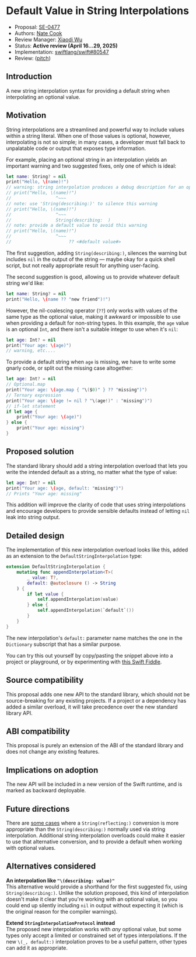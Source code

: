 # Default Value in String Interpolations

* Proposal: [SE-0477](0477-default-interpolation-values.md)
* Authors: [Nate Cook](https://github.com/natecook1000)
* Review Manager: [Xiaodi Wu](https://github.com/xwu)
* Status: **Active review (April 16...29, 2025)**
* Implementation: [swiftlang/swift#80547](https://github.com/swiftlang/swift/pull/80547)
* Review: ([pitch](https://forums.swift.org/t/pitch-default-values-for-string-interpolations/69381))

## Introduction

A new string interpolation syntax for providing a default string
when interpolating an optional value.

## Motivation

String interpolations are a streamlined and powerful way to include values within a string literal.
When one of those values is optional, however,
interpolating is not so simple;
in many cases, a developer must fall back to unpalatable code
or output that exposes type information.

For example,
placing an optional string in an interpolation
yields an important warning and two suggested fixes,
only one of which is ideal:

```swift
let name: String? = nil
print("Hello, \(name)!")
// warning: string interpolation produces a debug description for an optional value; did you mean to make this explicit?
// print("Hello, \(name)!")
//                 ^~~~
// note: use 'String(describing:)' to silence this warning
// print("Hello, \(name)!")
//                 ^~~~
//                 String(describing:  )
// note: provide a default value to avoid this warning
// print("Hello, \(name)!")
//                 ^~~~
//                      ?? <#default value#>

```

The first suggestion, adding `String(describing:)`,
silences the warning but includes `nil` in the output of the string —
maybe okay for a quick shell script,
but not really appropriate result for anything user-facing.

The second suggestion is good,
allowing us to provide whatever default string we'd like:

```swift
let name: String? = nil
print("Hello, \(name ?? "new friend")!")
```

However, the nil-coalescing operator (`??`)
only works with values of the same type as the optional value,
making it awkward or impossible to use when providing a default for non-string types.
In this example, the `age` value is an optional `Int`,
and there isn't a suitable integer to use when it's `nil`:

```swift
let age: Int? = nil
print("Your age: \(age)")
// warning, etc....
```

To provide a default string when `age` is missing,
we have to write some gnarly code,
or split out the missing case altogether:

```swift
let age: Int? = nil
// Optional.map
print("Your age: \(age.map { "\($0)" } ?? "missing")")
// Ternary expression
print("Your age: \(age != nil ? "\(age!)" : "missing")")
// if-let statement
if let age {
    print("Your age: \(age)")
} else {
    print("Your age: missing")
}
```

## Proposed solution

The standard library should add a string interpolation overload
that lets you write the intended default as a string,
no matter what the type of value:

```swift
let age: Int? = nil
print("Your age: \(age, default: "missing")")
// Prints "Your age: missing"
```

This addition will improve the clarity of code that uses string interpolations
and encourage developers to provide sensible defaults
instead of letting `nil` leak into string output.

## Detailed design

The implementation of this new interpolation overload looks like this,
added as an extension to the `DefaultStringInterpolation` type:

```swift
extension DefaultStringInterpolation {
    mutating func appendInterpolation<T>(
        _ value: T?,
        default: @autoclosure () -> String
    ) {
        if let value {
            self.appendInterpolation(value)
        } else {
            self.appendInterpolation(`default`())
        }
    }
}
```

The new interpolation's `default:` parameter name
matches the one in the `Dictionary` subscript that has a similar purpose.

You can try this out yourself by copy/pasting the snippet above into a project or playground,
or by experimenting with [this Swift Fiddle](https://swiftfiddle.com/nxttprythnfbvlm4hwjyt2jbjm).

## Source compatibility

This proposal adds one new API to the standard library,
which should not be source-breaking for any existing projects.
If a project or a dependency has added a similar overload,
it will take precedence over the new standard library API.

## ABI compatibility

This proposal is purely an extension of the ABI of the
standard library and does not change any existing features.

## Implications on adoption

The new API will be included in a new version of the Swift runtime,
and is marked as backward deployable.

## Future directions

There are [some cases][reflecting] where a `String(reflecting:)` conversion
is more appropriate than the `String(describing:)` normally used via string interpolation.
Additional string interpolation overloads could make it easier to use that alternative conversion,
and to provide a default when working with optional values.

[reflecting]: https://forums.swift.org/t/pitch-default-values-for-string-interpolations/69381/58

## Alternatives considered

**An interpolation like `"\(describing: value)"`**   
This alternative would provide a shorthand for the first suggested fix,
using `String(describing:)`.
Unlike the solution proposed,
this kind of interpolation doesn't make it clear that you're working with an optional value,
so you could end up silently including `nil` in output without expecting it
(which is the original reason for the compiler warnings).

**Extend `StringInterpolationProtocol` instead**   
The proposed new interpolation works with _any_ optional value,
but some types only accept a limited or constrained set of types interpolations.
If the new `\(_, default:)` interpolation proves to be a useful pattern,
other types can add it as appropriate.


